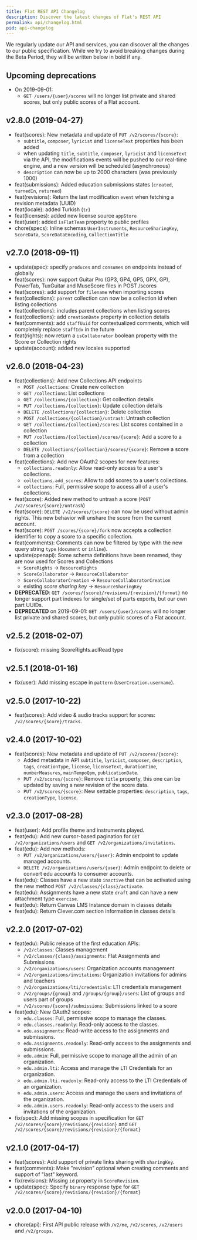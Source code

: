 ```yaml
---
title: Flat REST API Changelog
description: Discover the latest changes of Flat's REST API
permalink: api/changelog.html
pid: api-changelog
---
```


We regularly update our API and services, you can discover all the changes to our public specification. While we try to avoid breaking changes during the Beta Period, they will be written below in bold if any.

## Upcoming deprecations

* On 2019-09-01:
  * `GET /users/{user}/scores` will no longer list private and shared scores, but only public scores of a Flat account.

## v2.8.0 (2019-04-27)

* feat(scores): New metadata and update of `PUT /v2/scores/{score}`:
  * `subtitle`, `composer`, `lyricist` and `licenseText` properties has been added
  * when updating `title`, `subtitle`, `composer`, `lyricist` and `licenseText` via the API, the modifications events will be pushed to our real-time engine, and a new version will be scheduled (asynchronous)
  * `description` can now be up to 2000 characters (was previously 1000)
* feat(submissions): Added education submissions states (`created`, `turnedIn`, `returned`)
* feat(revisions): Return the last modification `event` when fetching a revision metadata (UUID)
* feat(locale): added Turkish (`tr`)
* feat(licenses): added new license source `appStore`
* feat(user): added `isFlatTeam` property to public profiles
* chore(specs): Inline schemas `UserInstruments`, `ResourceSharingKey`, `ScoreData`, `ScoreDataEncoding`, `CollectionTitle`

## v2.7.0 (2018-09-11)

* update(spec): specify `produces` and `consumes` on endpoints instead of globally
* feat(scores): now support Guitar Pro (GP3, GP4, GP5, GPX, GP), PowerTab, TuxGuitar and MuseScore files in POST /scores
* feat(scores): add support for `filename` when importing scores
* feat(collections): `parent` collection can now be a collection id when listing collections
* feat(collections): includes parent collections when listing scores
* feat(collections): add `creationDate` property in collection details
* feat(comments): add `staffUuid` for contextualized comments, which will completely replace `staffIdx` in the future
* feat(rights): now return a `isCollaborator` boolean property with the Score or Collection rights
* update(account): added new locales supported

## v2.6.0 (2018-04-23)

* feat(collections): Add new Collections API endpoints
  * `POST /collections`: Create new collection
  * `GET /collections`: List collections
  * `GET /collections/{collection}`: Get collection details
  * `PUT /collections/{collection}`: Update collection details
  * `DELETE /collections/{collection}`: Delete collection
  * `POST /collections/{collection}/untrash`: Untrash collection
  * `GET /collections/{collection}/scores`: List scores contained in a collection
  * `PUT /collections/{collection}/scores/{score}`: Add a score to a collection
  * `DELETE /collections/{collection}/scores/{score}`: Remove a score from a collection
* feat(collections): Add new OAuth2 scopes for new features:
  * `collections.readonly`: Allow read-only access to a user's collections.
  * `collections.add_scores`: Allow to add scores to a user's collections.
  * `collections`: Full, permissive scope to access all of a user's collections.
* feat(score): Added new method to untrash a score (`POST /v2/scores/{score}/untrash`)
* feat(score): `DELETE /v2/scores/{score}` can now be used without admin rights. This new behavior will unshare the score from the current account.
* feat(score): `POST /scores/{score}/fork` now accepts a collection identifier to copy a score to a specific collection.
* feat(comments): Comments can now be filtered by type with the new query string `type` (`document` or `inline`).
* update(openapi): Some schema definitions have been renamed, they are now used for Scores and Collections
  * `ScoreRights` -> `ResourceRights`
  * `ScoreCollaborator` -> `ResourceCollaborator`
  * `ScoreCollaboratorCreation` -> `ResourceCollaboratorCreation`
  * existing _score sharing key_ -> `ResourceSharingKey`
* **DEPRECATED**: `GET /scores/{score}/revisions/{revision}/{format}` no longer support part indexes for single/set of parts exports, but our own part UUIDs.
* **DEPRECATED** on 2019-09-01: `GET /users/{user}/scores` will no longer list private and shared scores, but only public scores of a Flat account.

## v2.5.2 (2018-02-07)

* fix(score): missing ScoreRights.aclRead type

## v2.5.1 (2018-01-16)

* fix(user): Add missing escape in `pattern` (`UserCreation.username`).

## v2.5.0 (2017-10-22)

* feat(scores): Add video & audio tracks support for scores: `/v2/scores/{score}/tracks`.

## v2.4.0 (2017-10-02)

* feat(scores): New metadata and update of `PUT /v2/scores/{score}`:
  * Added metadata in API `subtitle`, `lyricist`, `composer`, `description`, `tags`, `creationType`, `license`, `licenseText`, `durationTime`, `numberMeasures`, `mainTempoQpm`, `publicationDate`.
  * `PUT /v2/scores/{score}`: Remove `title` property, this one can be updated by saving a new revision of the score data.
  * `PUT /v2/scores/{score}`: New settable properties: `description`, `tags`, `creationType`, `license`.

## v2.3.0 (2017-08-28)

* feat(user): Add profile theme and instruments played.
* feat(edu): Add new cursor-based pagination for `GET /v2/organizations/users` and `GET /v2/organizations/invitations`.
* feat(edu): Add new methods:
  * `PUT /v2/organizations/users/{user}`: Admin endpoint to update managed accounts.
  * `DELETE /v2/organizations/users/{user}`: Admin endpoint to delete or convert edu accounts to consumer accounts.
* feat(edu): Classes have a new state `inactive` that can be activated using the new method `POST /v2/classes/{class}/activate`.
* feat(edu): Assignments have a new state `draft` and can have a new attachment type `exercise`.
* feat(edu): Return Canvas LMS Instance domain in classes details
* feat(edu): Return Clever.com section information in classes details

## v2.2.0 (2017-07-02)

* feat(edu): Public release of the first education APIs:
  * `/v2/classes`: Classes management
  * `/v2/classes/{class}/assignments`: Flat Assignments and Submissions
  * `/v2/organizations/users`: Organization accounts management
  * `/v2/organizations/invitations`: Organization invitations for admins and teachers
  * `/v2/organizations/lti/credentials`: LTI credentials management
  * `/v2/groups/{group}` and `/groups/{group}/users`: List of groups and users part of groups
  * `/v2/scores/{score}/submissions`: Submissions linked to a score
* feat(edu): New OAuth2 scopes:
  * `edu.classes`: Full, permissive scope to manage the classes.
  * `edu.classes.readonly`: Read-only access to the classes.
  * `edu.assignments`: Read-write access to the assignments and submissions.
  * `edu.assignments.readonly`: Read-only access to the assignments and submissions.
  * `edu.admin`: Full, permissive scope to manage all the admin of an organization.
  * `edu.admin.lti`: Access and manage the LTI Credentials for an organization.
  * `edu.admin.lti.readonly`: Read-only access to the LTI Credentials of an organization.
  * `edu.admin.users`: Access and manage the users and invitations of the organization.
  * `edu.admin.users.readonly`: Read-only access to the users and invitations of the organization.
* fix(spec): Add missing scopes in specification for `GET /v2/scores/{score}/revisions/{revision}` and `GET /v2/scores/{score}/revisions/{revision}/{format}`

## v2.1.0 (2017-04-17)

* feat(scores): Add support of private links sharing with `sharingKey`.
* feat(comments): Make "revision" optional when creating comments and support of "last" keyword.
* fix(revisions): Missing `id` property in `ScoreRevision`.
* update(spec): Specify `binary` response type for `GET /v2/scores/{score}/revisions/{revision}/{format}`

## v2.0.0 (2017-04-10)

* chore(api): First API public release with `/v2/me`, `/v2/scores`, `/v2/users` and `/v2/groups`.
